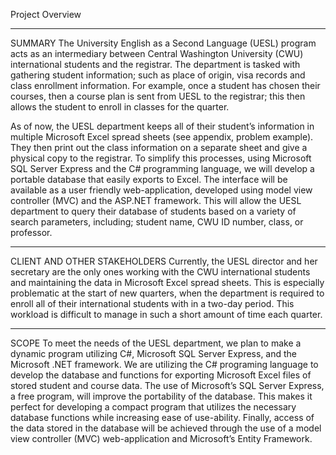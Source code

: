 Project Overview

------------------------------------------------------------------------------------------------------------------------------------------

SUMMARY 
The University English as a Second Language (UESL) program acts as an intermediary between Central Washington University (CWU) international students and the registrar. The department is tasked with gathering student information; such as place of origin, visa records and class enrollment information. For example, once a student has chosen their courses, then a course plan is sent from UESL to the registrar; this then allows the student to enroll in classes for the quarter.

As of now, the UESL department keeps all of their student’s information in multiple Microsoft Excel spread sheets (see appendix, problem example). They then print out the class information on a separate sheet and give a physical copy to the registrar. To simplify this processes, using Microsoft SQL Server Express and the C# programming language, we will develop a portable database that easily exports to Excel. The interface will be available as a user friendly web-application, developed using model view controller (MVC) and the ASP.NET framework. This will allow the UESL department to query their database of students based on a variety of search parameters, including; student name, CWU ID number, class, or professor.

------------------------------------------------------------------------------------------------------------------------------------------

CLIENT AND OTHER STAKEHOLDERS
Currently, the UESL director and her secretary are the only ones working with the CWU international students and maintaining the data in Microsoft Excel spread sheets. This is especially problematic at the start of new quarters, when the department is required to enroll all of their international students with in a two-day period. This workload is difficult to manage in such a short amount of time each quarter.

------------------------------------------------------------------------------------------------------------------------------------------

SCOPE
To meet the needs of the UESL department, we plan to make a dynamic program utilizing C#, Microsoft SQL Server Express, and the Microsoft .NET framework. We are utilizing the C# programing language to develop the database and functions for exporting Microsoft Excel files of stored student and course data. The use of Microsoft’s SQL Server Express, a free program, will improve the portability of the database. This makes it perfect for developing a compact program that utilizes the necessary database functions while increasing ease of use-ability. Finally, access of the data stored in the database will be achieved through the use of a model view controller (MVC) web-application and Microsoft’s Entity Framework.
